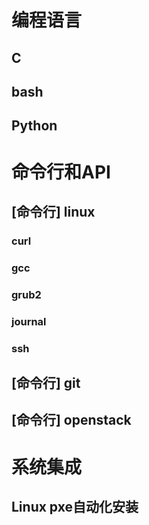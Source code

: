 编程语言
========

C
---

bash
----

Python
------

命令行和API
==========

[命令行] linux
--------------

### curl

### gcc

### grub2

### journal

### ssh

[命令行] git
------------

[命令行] openstack
------------------

系统集成
========

Linux pxe自动化安装
------------------
